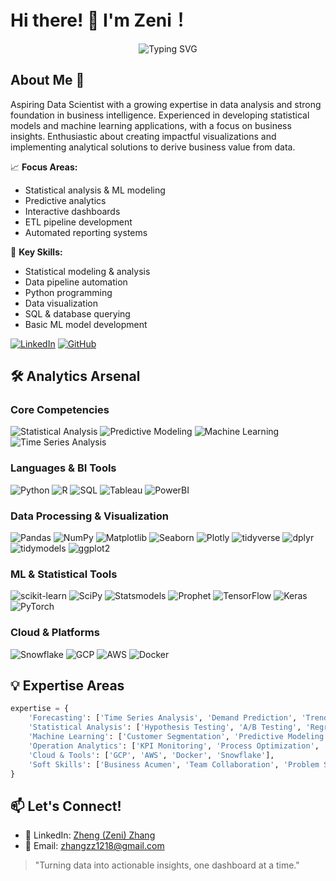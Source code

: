 # Hi there! 👋 I'm Zeni！

<div align="center">
  <img src="https://readme-typing-svg.herokuapp.com?font=Fira+Code&pause=1000&color=6842C2&center=true&vCenter=true&width=435&lines=Data+Scientist/Analyt+|+BI+Developer" alt="Typing SVG" />
</div>

## About Me 🎯

Aspiring Data Scientist with a growing expertise in data analysis and strong foundation in business intelligence. Experienced in developing statistical models and machine learning applications, with a focus on business insights. Enthusiastic about creating impactful visualizations and implementing analytical solutions to derive business value from data.

📈 **Focus Areas:**
- Statistical analysis & ML modeling
- Predictive analytics
- Interactive dashboards
- ETL pipeline development
- Automated reporting systems

🎯 **Key Skills:**
- Statistical modeling & analysis
- Data pipeline automation
- Python programming 
- Data visualization
- SQL & database querying
- Basic ML model development

[![LinkedIn](https://img.shields.io/badge/LinkedIn-0077B5?style=for-the-badge&logo=linkedin&logoColor=white)](https://www.linkedin.com/in/zhangz128/)
[![GitHub](https://img.shields.io/badge/GitHub-100000?style=for-the-badge&logo=github&logoColor=white)](https://github.com/zhangz128)

## 🛠️ Analytics Arsenal

### Core Competencies
![Statistical Analysis](https://img.shields.io/badge/Statistical%20Analysis-5C2D91?style=for-the-badge&logo=microsoft-analytics&logoColor=white)
![Predictive Modeling](https://img.shields.io/badge/Predictive%20Modeling-FF6F00?style=for-the-badge&logo=tensorflow&logoColor=white)
![Machine Learning](https://img.shields.io/badge/Machine%20Learning-F7931E?style=for-the-badge&logo=scikit-learn&logoColor=white)
![Time Series Analysis](https://img.shields.io/badge/Time%20Series-013243?style=for-the-badge&logo=numpy&logoColor=white)

### Languages & BI Tools
![Python](https://img.shields.io/badge/Python-3776AB?style=for-the-badge&logo=python&logoColor=white)
![R](https://img.shields.io/badge/R-276DC3?style=for-the-badge&logo=r&logoColor=white)
![SQL](https://img.shields.io/badge/SQL-4479A1?style=for-the-badge&logo=mysql&logoColor=white)
![Tableau](https://img.shields.io/badge/Tableau-E97627?style=for-the-badge&logo=tableau&logoColor=white)
![PowerBI](https://img.shields.io/badge/PowerBI-F2C811?style=for-the-badge&logo=power-bi&logoColor=black)

### Data Processing & Visualization
![Pandas](https://img.shields.io/badge/Pandas-150458?style=for-the-badge&logo=pandas&logoColor=white)
![NumPy](https://img.shields.io/badge/NumPy-013243?style=for-the-badge&logo=numpy&logoColor=white)
![Matplotlib](https://img.shields.io/badge/Matplotlib-11557c?style=for-the-badge&logo=python&logoColor=white)
![Seaborn](https://img.shields.io/badge/Seaborn-7DB0BC?style=for-the-badge&logo=python&logoColor=white)
![Plotly](https://img.shields.io/badge/Plotly-3F4F75?style=for-the-badge&logo=plotly&logoColor=white)
![tidyverse](https://img.shields.io/badge/tidyverse-1A162D?style=for-the-badge&logo=r&logoColor=white)
![dplyr](https://img.shields.io/badge/dplyr-FF61F6?style=for-the-badge&logo=r&logoColor=white)
![tidymodels](https://img.shields.io/badge/tidymodels-7C9B77?style=for-the-badge&logo=r&logoColor=white)
![ggplot2](https://img.shields.io/badge/ggplot2-FC4E07?style=for-the-badge&logo=r&logoColor=white)

### ML & Statistical Tools
![scikit-learn](https://img.shields.io/badge/scikit--learn-F7931E?style=for-the-badge&logo=scikit-learn&logoColor=white)
![SciPy](https://img.shields.io/badge/SciPy-8CAAE6?style=for-the-badge&logo=scipy&logoColor=white)
![Statsmodels](https://img.shields.io/badge/Statsmodels-4B8BBE?style=for-the-badge&logo=python&logoColor=white)
![Prophet](https://img.shields.io/badge/Prophet-00A4EF?style=for-the-badge&logo=microsoft&logoColor=white)
![TensorFlow](https://img.shields.io/badge/TensorFlow-FF6F00?style=for-the-badge&logo=tensorflow&logoColor=white)
![Keras](https://img.shields.io/badge/Keras-D00000?style=for-the-badge&logo=keras&logoColor=white)
![PyTorch](https://img.shields.io/badge/PyTorch-EE4C2C?style=for-the-badge&logo=pytorch&logoColor=white)

### Cloud & Platforms
![Snowflake](https://img.shields.io/badge/Snowflake-29B5E8?style=for-the-badge&logo=snowflake&logoColor=white)
![GCP](https://img.shields.io/badge/Google_Cloud-4285F4?style=for-the-badge&logo=google-cloud&logoColor=white)
![AWS](https://img.shields.io/badge/AWS-232F3E?style=for-the-badge&logo=amazon-aws&logoColor=white)
![Docker](https://img.shields.io/badge/Docker-2496ED?style=for-the-badge&logo=docker&logoColor=white)

<!--## 📈 Featured Projects

### 🎯 [Retail Demand Forecasting Engine](https://github.com/yourusername/retail-demand-forecast)
- Built an end-to-end demand forecasting system for retail products
- Implemented advanced time series models (SARIMA, Prophet, LightGBM)
- Achieved 25% improvement in forecast accuracy
- Tech: Python, Prophet, LightGBM, GCP AI Platform

### 🛍️ [Customer Segmentation & Behavior Analysis](https://github.com/yourusername/customer-segments)
- Developed customer segmentation model using RFM analysis and clustering
- Created interactive dashboard for segment analysis
- Identified high-value customer segments worth $2M in revenue
- Tech: Python, scikit-learn, BigQuery, Looker

### 📊 [Operation KPI Prediction Platform](https://github.com/yourusername/ops-kpi-prediction)
- Designed automated KPI prediction system for operations team
- Integrated multiple data sources for comprehensive analysis
- Reduced manual reporting time by 70%
- Tech: Python, Cloud Functions, BigQuery, PowerBI-->

## 💡 Expertise Areas

```python
expertise = {
    'Forecasting': ['Time Series Analysis', 'Demand Prediction', 'Trend Analysis'],
    'Statistical Analysis': ['Hypothesis Testing', 'A/B Testing', 'Regression Analysis'],
    'Machine Learning': ['Customer Segmentation', 'Predictive Modeling', 'Classification'],
    'Operation Analytics': ['KPI Monitoring', 'Process Optimization', 'Efficiency Analysis'],
    'Cloud & Tools': ['GCP', 'AWS', 'Docker', 'Snowflake'],
    'Soft Skills': ['Business Acumen', 'Team Collaboration', 'Problem Solving']
}
```

## 📫 Let's Connect!

- 💼 LinkedIn: [Zheng (Zeni) Zhang](https://www.linkedin.com/in/zhangz128/)
- 📧 Email: zhangzz1218@gmail.com

<!-----

<div align="center">
  <img src="https://komarev.com/ghpvc/?username=zhangz128&color=blueviolet&style=flat-square" alt="Profile views"/>
</div>-->

> "Turning data into actionable insights, one dashboard at a time."

